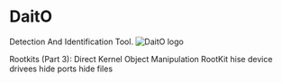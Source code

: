 # DaitO
Detection And Identification Tool.
![DaitO logo](https://github.com/oririnat/DaitO/blob/master/Design/Daito%20logos/logo%20%2B%20text/logo%20-%20black-s.png )



Rootkits (Part 3): Direct Kernel Object Manipulation
RootKit
hise device drivees
hide ports
hide files
